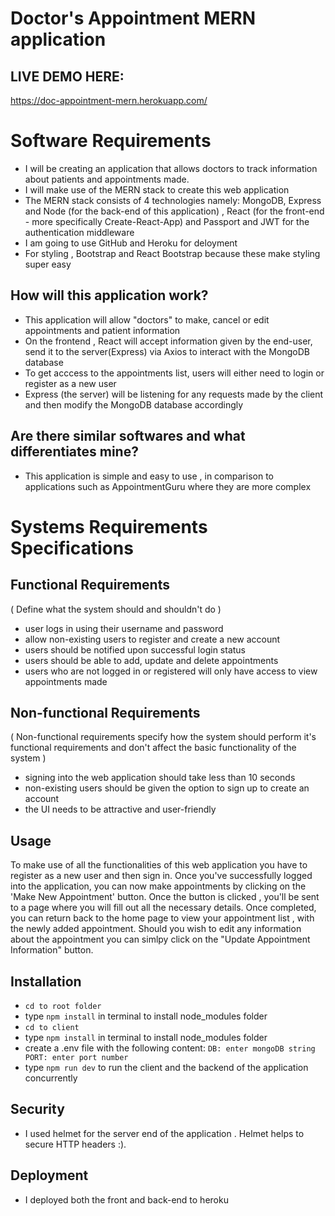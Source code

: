 # Doctor's Appointment MERN application

## LIVE DEMO HERE: 
https://doc-appointment-mern.herokuapp.com/

# Software Requirements
* I will be creating an application that allows doctors to track information about patients and appointments made.
* I will make use of the MERN stack to create this web application
* The MERN stack consists of 4 technologies namely: MongoDB, Express and Node (for the back-end of this application) , React (for the
front-end - more specifically Create-React-App) and Passport and JWT for the authentication middleware
* I am going to use GitHub and Heroku for deloyment
* For styling , Bootstrap and React Bootstrap because these make styling super easy

## How will this application work? 
* This application will allow "doctors" to make, cancel or edit appointments and patient information 
* On the frontend , React will accept information given by the end-user, send it to the server(Express) via Axios to interact with the MongoDB database
* To get acccess to the appointments list, users will either need to login or register as a new user
* Express (the server) will be listening for any requests made by the client and then modify the MongoDB database accordingly

## Are there similar softwares and what differentiates mine?
* This application is simple and easy to use , in comparison to applications such as AppointmentGuru where they are more complex

# Systems Requirements Specifications
## Functional Requirements 
( Define what the system should and shouldn't do )
- user logs in using their username and password 
- allow non-existing users to register and create a new account
- users should be notified upon successful login status 
- users should be able to add, update and delete appointments
- users who are not logged in or registered will only have access to view appointments made

## Non-functional Requirements 
( Non-functional requirements specify how the system should perform it's functional requirements and don't affect the basic functionality of
the system )
- signing into the web application should take less than 10 seconds
- non-existing users should be given the option to sign up to create an account
- the UI needs to be attractive and user-friendly

## Usage
To make use of all the functionalities of this web application you have to register as a new user and then sign in. Once you've successfully logged into the application, you can now make appointments by clicking on the 'Make New Appointment' button. Once the button is clicked , you'll be sent to a page where you will fill out all the necessary details. Once completed, you can return back to the home page to view your appointment list , with the newly added appointment. Should you wish to edit any information about the appointment you can simlpy click on the "Update Appointment Information" button. 

## Installation
- `cd to root folder`
- type `npm install` in terminal to install node_modules folder
- `cd to client`
- type `npm install` in terminal to install node_modules folder
- create a .env file with the following content:
   `
   DB: enter mongoDB string 
   PORT: enter port number
   `
- type `npm run dev` to run the client and the backend of the application concurrently

## Security 
- I used helmet for the server end of the application . Helmet helps to secure HTTP headers :). 

## Deployment 
- I deployed both the front and back-end to heroku

